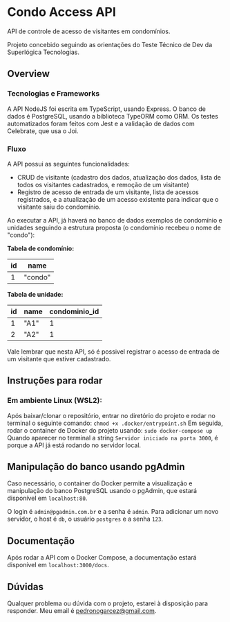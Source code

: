 # Condo Access API
API de controle de acesso de visitantes em condomínios.

Projeto concebido seguindo as orientações do Teste Técnico de Dev da Superlógica Tecnologias.

## Overview
### Tecnologias e Frameworks
A API NodeJS foi escrita em TypeScript, usando Express. O banco de dados é PostgreSQL, usando a biblioteca TypeORM como ORM. Os testes automatizados foram feitos com Jest e a validação de dados com Celebrate, que usa o Joi.

### Fluxo
A API possui as seguintes funcionalidades:
* CRUD de visitante (cadastro dos dados, atualização dos dados, lista de todos os visitantes cadastrados, e remoção de um visitante)
* Registro de acesso de entrada de um visitante, lista de acessos registrados, e a atualização de um acesso existente para indicar que o visitante saiu do condomínio.

Ao executar a API, já haverá no banco de dados exemplos de condomínio e unidades seguindo a estrutura proposta (o condomínio recebeu o nome de "condo"):

**Tabela de condomínio:**

| id  | name |
| ------------- | ------------- |
| 1  | "condo"  |

**Tabela de unidade:**

| id  | name | condominio_id
| ------------- | ------------- | -------------
| 1  | "A1"  | 1
| 2  | "A2"  | 1

Vale lembrar que nesta API, só é possivel registrar o acesso de entrada de um visitante que estiver cadastrado.

## Instruções para rodar
### Em ambiente Linux (WSL2):
Após baixar/clonar o repositório, entrar no diretório do projeto e rodar no terminal o seguinte comando:
```chmod +x .docker/entrypoint.sh```
Em seguida, rodar o container de Docker do projeto usando:
```sudo docker-compose up```
Quando aparecer no terminal a string ```Servidor iniciado na porta 3000```, é porque a API já está rodando no servidor local.

## Manipulação do banco usando pgAdmin
Caso necessário, o container do Docker permite a visualização e manipulação do banco PostgreSQL usando o pgAdmin, que estará disponível em ```localhost:80```.

O login é ```admin@pgadmin.com.br``` e a senha é ```admin```. Para adicionar um novo servidor, o host é ```db```, o usuário ```postgres``` e a senha ```123```.

## Documentação
Após rodar a API com o Docker Compose, a documentação estará disponível em ```localhost:3000/docs```.

## Dúvidas
Qualquer problema ou dúvida com o projeto, estarei à disposição para responder. Meu email é pedronogarcez@gmail.com.